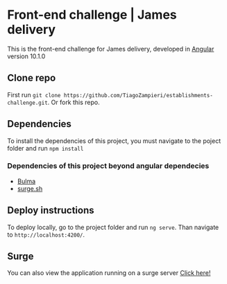 # Front-end challenge | James delivery

This is the front-end challenge for James delivery, developed in [Angular](https://angular.io) version 10.1.0

## Clone repo

First run `git clone https://github.com/TiagoZampieri/establishments-challenge.git`.
Or fork this repo.

## Dependencies

To install the dependencies of this project, you must navigate to the poject folder and run `npm install`

### Dependencies of this project beyond angular dependecies
* [Bulma](https://bulma.io)
* [surge.sh](https://surge.sh)


## Deploy instructions

To deploy locally, go to the project folder and run `ng serve`.
Than navigate to `http://localhost:4200/`.

## Surge

You can also view the application running on a surge server
[Click here!](http://maddening-fork.surge.sh)
